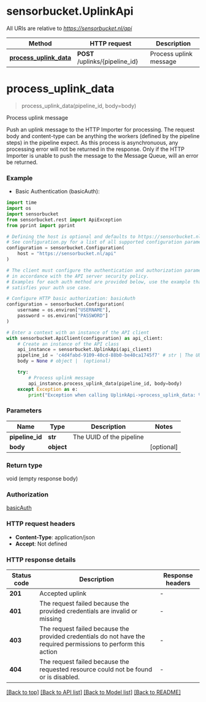 # sensorbucket.UplinkApi

All URIs are relative to *https://sensorbucket.nl/api*

Method | HTTP request | Description
------------- | ------------- | -------------
[**process_uplink_data**](UplinkApi.md#process_uplink_data) | **POST** /uplinks/{pipeline_id} | Process uplink message


# **process_uplink_data**
> process_uplink_data(pipeline_id, body=body)

Process uplink message

Push an uplink message to the HTTP Importer for processing.  The request body and content-type can be anything the workers (defined by the pipeline steps) in the pipeline expect.  As this process is asynchronuous, any processing error will not be returned in the response. Only if the HTTP Importer is unable to push the message to the Message Queue, will an error be returned.  

### Example

* Basic Authentication (basicAuth):
```python
import time
import os
import sensorbucket
from sensorbucket.rest import ApiException
from pprint import pprint

# Defining the host is optional and defaults to https://sensorbucket.nl/api
# See configuration.py for a list of all supported configuration parameters.
configuration = sensorbucket.Configuration(
    host = "https://sensorbucket.nl/api"
)

# The client must configure the authentication and authorization parameters
# in accordance with the API server security policy.
# Examples for each auth method are provided below, use the example that
# satisfies your auth use case.

# Configure HTTP basic authorization: basicAuth
configuration = sensorbucket.Configuration(
    username = os.environ["USERNAME"],
    password = os.environ["PASSWORD"]
)

# Enter a context with an instance of the API client
with sensorbucket.ApiClient(configuration) as api_client:
    # Create an instance of the API class
    api_instance = sensorbucket.UplinkApi(api_client)
    pipeline_id = 'c4d4fabd-9109-40cd-88b0-be40ca1745f7' # str | The UUID of the pipeline
    body = None # object |  (optional)

    try:
        # Process uplink message
        api_instance.process_uplink_data(pipeline_id, body=body)
    except Exception as e:
        print("Exception when calling UplinkApi->process_uplink_data: %s\n" % e)
```


### Parameters

Name | Type | Description  | Notes
------------- | ------------- | ------------- | -------------
 **pipeline_id** | **str**| The UUID of the pipeline | 
 **body** | **object**|  | [optional] 

### Return type

void (empty response body)

### Authorization

[basicAuth](../README.md#basicAuth)

### HTTP request headers

 - **Content-Type**: application/json
 - **Accept**: Not defined

### HTTP response details
| Status code | Description | Response headers |
|-------------|-------------|------------------|
**201** | Accepted uplink |  -  |
**401** | The request failed because the provided credentials are invalid or missing |  -  |
**403** | The request failed because the provided credentials do not have the required permissions to perform this action |  -  |
**404** | The request failed because the requested resource could not be found or is disabled. |  -  |

[[Back to top]](#) [[Back to API list]](../README.md#documentation-for-api-endpoints) [[Back to Model list]](../README.md#documentation-for-models) [[Back to README]](../README.md)

